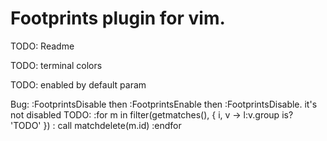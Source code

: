 # Footprints plugin for vim.
TODO: Readme

TODO: terminal colors

TODO: enabled by default param

Bug: :FootprintsDisable then :FootprintsEnable then :FootprintsDisable. it's not disabled
TODO: 
:for m in filter(getmatches(), { i, v -> l:v.group is? 'TODO' })
:  call matchdelete(m.id)
:endfor
